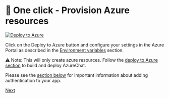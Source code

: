 # 💙 One click - Provision Azure resources

[![Deploy to Azure](https://aka.ms/deploytoazurebutton)](https://aka.ms/anzappazurechatgpt)

Click on the Deploy to Azure button and configure your settings in the Azure Portal as described in the [Environment variables](#-environment-variables) section.

⚠️ Note: This will only create azure resources. Follow the [deploy to Azure section](#-deploy-to-azure---github-actions) to build and deploy AzureChat.

Please see the [section below](#-add-an-identity-provider) for important information about adding authentication to your app.

[Next](/docs/3-run-locally.md)
